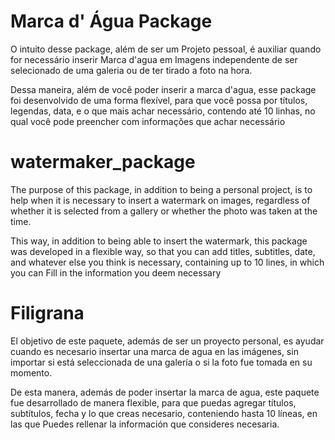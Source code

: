# Marca d' Água Package
O intuito desse package, além de ser um Projeto pessoal, é auxiliar quando for necessário inserir Marca d'agua em Imagens independente de ser selecionado de uma galeria ou de ter tirado a foto  na hora.

Dessa maneira, além de você poder inserir a marca d'agua, esse package foi desenvolvido de uma forma flexível, para que você possa por títulos, legendas, data, e o que mais achar necessário, contendo até 10 linhas, no qual você pode preencher com informações que achar necessário

# watermaker_package
The purpose of this package, in addition to being a personal project, is to help when it is necessary to insert a watermark on images, regardless of whether it is selected from a gallery or whether the photo was taken at the time.

This way, in addition to being able to insert the watermark, this package was developed in a flexible way, so that you can add titles, subtitles, date, and whatever else you think is necessary, containing up to 10 lines, in which you can Fill in the information you deem necessary

# Filigrana
El objetivo de este paquete, además de ser un proyecto personal, es ayudar cuando es necesario insertar una marca de agua en las imágenes, sin importar si está seleccionada de una galería o si la foto fue tomada en su momento.

De esta manera, además de poder insertar la marca de agua, este paquete fue desarrollado de manera flexible, para que puedas agregar títulos, subtítulos, fecha y lo que creas necesario, conteniendo hasta 10 líneas, en las que Puedes rellenar la información que consideres necesaria.

